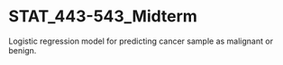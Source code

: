 # STAT_443-543_Midterm
Logistic regression model for predicting cancer sample as malignant or benign.
